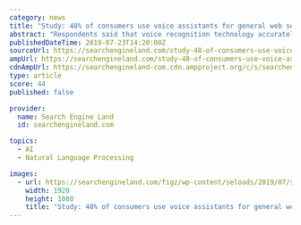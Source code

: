 ```yaml
---
category: news
title: "Study: 48% of consumers use voice assistants for general web search"
abstract: "Respondents said that voice recognition technology accurately responds to a question or command only 69% of the time. This is a perception from survey respondents rather than a systematic test of ..."
publishedDateTime: 2019-07-23T14:20:00Z
sourceUrl: https://searchengineland.com/study-48-of-consumers-use-voice-assistants-for-general-web-search-319729
ampUrl: https://searchengineland.com/study-48-of-consumers-use-voice-assistants-for-general-web-search-319729/amp
cdnAmpUrl: https://searchengineland-com.cdn.ampproject.org/c/s/searchengineland.com/study-48-of-consumers-use-voice-assistants-for-general-web-search-319729/amp
type: article
score: 44
published: false

provider:
  name: Search Engine Land
  id: searchengineland.com

topics:
  - AI
  - Natural Language Processing

images:
  - url: https://searchengineland.com/figz/wp-content/seloads/2019/07/shutterstock_1443050483.jpg
    width: 1920
    height: 1080
    title: "Study: 48% of consumers use voice assistants for general web search"
---
```

